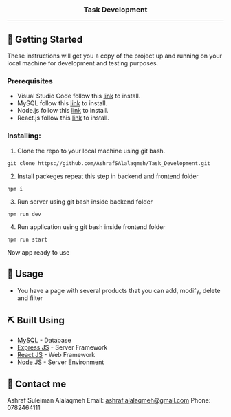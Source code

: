 

<h3 align="center">Task Development</h3>

---



## 🏁 Getting Started <a name = "getting_started"></a>

These instructions will get you a copy of the project up and running on your local machine for development and testing purposes.

### Prerequisites

- Visual Studio Code follow this <a href='https://code.visualstudio.com/'>link</a> to install.
- MySQL follow this <a href='https://dev.mysql.com/downloads/'>link</a> to install.
- Node.js follow this <a href='https://nodejs.org/en/'>link</a> to install.
- React.js follow this <a href='https://https://reactjs.org/'>link</a> to install.


### Installing:

1. Clone the repo to your local machine using git bash.

```
git clone https://github.com/AshrafSAlalaqmeh/Task_Development.git
```

2. Install packeges repeat this step in backend and frontend folder

```
npm i
```

3. Run server using git bash inside backend folder

```
npm run dev
```

4. Run application using git bash inside frontend folder

```
npm run start
```

Now app ready to use

## 🎈 Usage <a name="usage"></a>


- You have a page with several products that you can add, modify, delete and filter


## ⛏️ Built Using <a name = "built_using"></a>

- [MySQL](https://dev.mysql.com/downloads/) - Database
- [Express JS](https://expressjs.com/) - Server Framework
- [React JS](https://https://reactjs.org/) - Web Framework
- [Node JS](https://nodejs.org/en/) - Server Environment


## 🏁 Contact me <a name = "contact_me"></a>
Ashraf Suleiman Alalaqmeh
Email: ashraf.alalaqmeh@gmail.com
Phone: 0782464111


